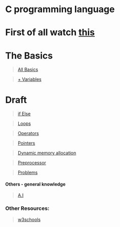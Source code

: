 # C programming language

# First of all watch [this](https://youtu.be/zOjov-2OZ0E)

# The Basics

> [All Basics](https://6r7.github.io/C/basics)

> [+ Variables](https://6r7.github.io/C/variables)


# Draft

>[if Else](https://6r7.github.io/C/draft/ifelse)

>[Loops](https://6r7.github.io/C/draft/loops)

>[Operators](https://6r7.github.io/C/draft/operators)

>[Pointers](https://6r7.github.io/C/draft/pointers)

>[Dynamic memory allocation](https://6r7.github.io/C/draft/DMA)

>[Preprocessor](https://6r7.github.io/C/draft/preprocessor)

>[Problems](https://6r7.github.io/C/draft/problems)


#### Others - general knowledge
>[A.I](https://6r7.github.io/C/draft/gk/ai)



### Other Resources:
> [w3schools](https://www.w3schools.com/c/index.php)
